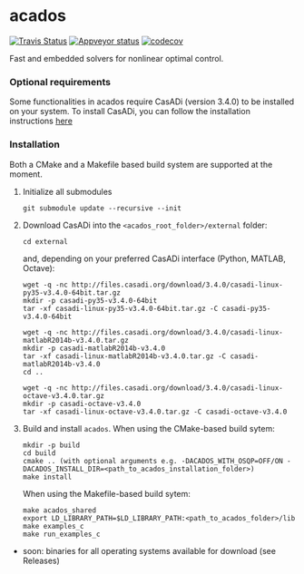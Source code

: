 # acados
[![Travis Status](https://secure.travis-ci.org/acados/acados.png?branch=master)](http://travis-ci.org/acados/acados)
[![Appveyor status](https://ci.appveyor.com/api/projects/status/q0b2nohk476u5clg?svg=true)](https://ci.appveyor.com/project/roversch/acados)
[![codecov](https://codecov.io/gh/acados/acados/branch/master/graph/badge.svg)](https://codecov.io/gh/acados/acados)

Fast and embedded solvers for nonlinear optimal control.

### Optional requirements
Some functionalities in acados require CasADi (version 3.4.0) to be installed on your system.
To install CasADi, you can follow the installation instructions [here](https://github.com/casadi/casadi/wiki/InstallationInstructions)

### Installation
Both a CMake and a Makefile based build system are supported at the moment.

1. Initialize all submodules
    ```
    git submodule update --recursive --init
    ```

1. Download CasADi into the `<acados_root_folder>/external` folder:
    ```
    cd external
    ```
    and, depending on your preferred CasADi interface (Python, MATLAB, Octave):

    ```
    wget -q -nc http://files.casadi.org/download/3.4.0/casadi-linux-py35-v3.4.0-64bit.tar.gz
    mkdir -p casadi-py35-v3.4.0-64bit
    tar -xf casadi-linux-py35-v3.4.0-64bit.tar.gz -C casadi-py35-v3.4.0-64bit
    ```

    ```
    wget -q -nc http://files.casadi.org/download/3.4.0/casadi-linux-matlabR2014b-v3.4.0.tar.gz
    mkdir -p casadi-matlabR2014b-v3.4.0
    tar -xf casadi-linux-matlabR2014b-v3.4.0.tar.gz -C casadi-matlabR2014b-v3.4.0
    cd ..
    ```

    ```
    wget -q -nc http://files.casadi.org/download/3.4.0/casadi-linux-octave-v3.4.0.tar.gz
    mkdir -p casadi-octave-v3.4.0
    tar -xf casadi-linux-octave-v3.4.0.tar.gz -C casadi-octave-v3.4.0
    ```

1. Build and install `acados`.
    When using the CMake-based build sytem:
    ```
    mkdir -p build
    cd build
    cmake .. (with optional arguments e.g. -DACADOS_WITH_OSQP=OFF/ON -DACADOS_INSTALL_DIR=<path_to_acados_installation_folder>)
    make install
    ```

    When using the Makefile-based build sytem:
    ```
    make acados_shared
    export LD_LIBRARY_PATH=$LD_LIBRARY_PATH:<path_to_acados_folder>/lib
    make examples_c
    make run_examples_c
    ```

* soon: binaries for all operating systems available for download (see Releases)
